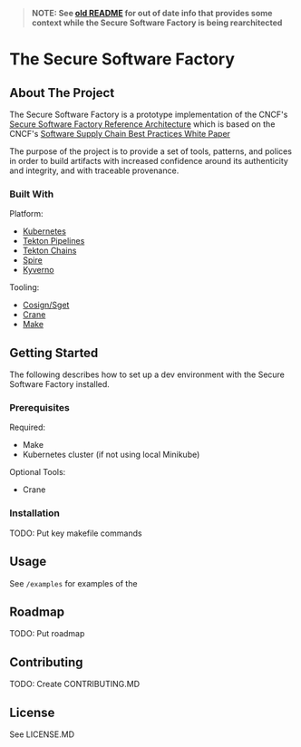 > **NOTE: See [old README](README.old.md) for out of date info that provides some context while the Secure Software Factory is being rearchitected**

# The Secure Software Factory

## About The Project

The Secure Software Factory is a prototype implementation of the CNCF's [Secure Software Factory Reference Architecture](https://docs.google.com/document/d/1FwyOIDramwCnivuvUxrMmHmCr02ARoA3jw76o1mGfGQ/edit#heading=h.ufqjnib6ho5z) which is based on the CNCF's [Software Supply Chain Best Practices White Paper](https://github.com/cncf/tag-security/blob/main/supply-chain-security/supply-chain-security-paper/CNCF_SSCP_v1.pdf)

The purpose of the project is to provide a set of tools, patterns, and polices in order to build artifacts with increased confidence around its authenticity and integrity, and with traceable provenance.

### Built With

Platform:
* [Kubernetes](http://k8s.io/)
* [Tekton Pipelines](https://tekton.dev/)
* [Tekton Chains](https://github.com/tektoncd/chains)
* [Spire](https://spiffe.io/)
* [Kyverno](https://kyverno.io/)

Tooling:
* [Cosign/Sget](https://github.com/sigstore/cosign)
* [Crane](https://github.com/google/go-containerregistry)
* [Make](https://www.gnu.org/software/make/)

## Getting Started

The following describes how to set up a dev environment with the Secure Software Factory installed.

### Prerequisites

Required:
* Make
* Kubernetes cluster (if not using local Minikube)

Optional Tools:
* Crane

### Installation

TODO: Put key makefile commands


## Usage

See `/examples` for examples of the 

## Roadmap

TODO: Put roadmap


## Contributing

TODO: Create CONTRIBUTING.MD

## License

See LICENSE.MD
